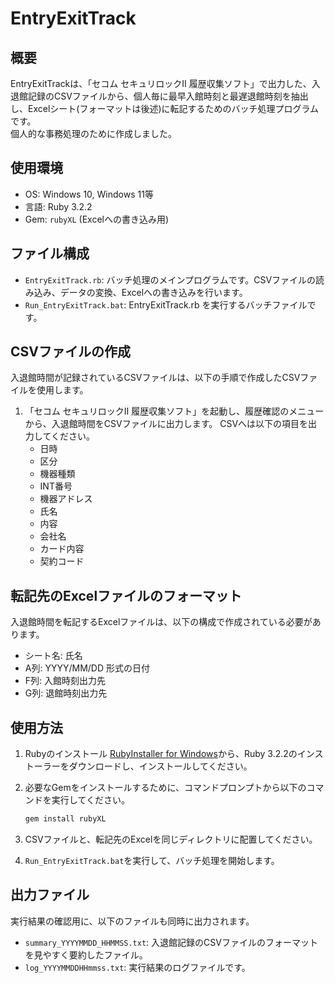 # EntryExitTrack

## 概要

EntryExitTrackは、「セコム セキュリロックⅡ 履歴収集ソフト」で出力した、入退館記録のCSVファイルから、個人毎に最早入館時刻と最遅退館時刻を抽出し、Excelシート(フォーマットは後述)に転記するためのバッチ処理プログラムです。  
個人的な事務処理のために作成しました。  

## 使用環境

- OS: Windows 10, Windows 11等
- 言語: Ruby 3.2.2
- Gem: `rubyXL` (Excelへの書き込み用)

## ファイル構成

- `EntryExitTrack.rb`: バッチ処理のメインプログラムです。CSVファイルの読み込み、データの変換、Excelへの書き込みを行います。
- `Run_EntryExitTrack.bat`: EntryExitTrack.rb を実行するバッチファイルです。

## CSVファイルの作成

入退館時間が記録されているCSVファイルは、以下の手順で作成したCSVファイルを使用します。

1. 「セコム セキュリロックⅡ 履歴収集ソフト」を起動し、履歴確認のメニューから、入退館時間をCSVファイルに出力します。
    CSVへは以下の項目を出力してください。
    - 日時
    - 区分
    - 機器種類
    - INT番号
    - 機器アドレス
    - 氏名
    - 内容
    - 会社名
    - カード内容
    - 契約コード

## 転記先のExcelファイルのフォーマット

入退館時間を転記するExcelファイルは、以下の構成で作成されている必要があります。

- シート名: 氏名
- A列: YYYY/MM/DD 形式の日付
- F列: 入館時刻出力先
- G列: 退館時刻出力先

## 使用方法

1. Rubyのインストール
    [RubyInstaller for Windows](https://rubyinstaller.org/)から、Ruby 3.2.2のインストーラーをダウンロードし、インストールしてください。

2. 必要なGemをインストールするために、コマンドプロンプトから以下のコマンドを実行してください。

    ```ruby
    gem install rubyXL
    ```

3. CSVファイルと、転記先のExcelを同じディレクトリに配置してください。

4. `Run_EntryExitTrack.bat`を実行して、バッチ処理を開始します。

## 出力ファイル

実行結果の確認用に、以下のファイルも同時に出力されます。

- `summary_YYYYMMDD_HHMMSS.txt`: 入退館記録のCSVファイルのフォーマットを見やすく要約したファイル。
- `log_YYYYMMDDHHmmss.txt`: 実行結果のログファイルです。
